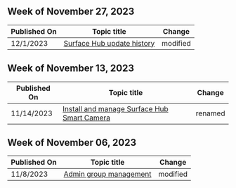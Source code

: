 <!-- This file is generated automatically each week. Changes made to this file will be overwritten.-->



## Week of November 27, 2023


| Published On |Topic title | Change |
|------|------------|--------|
| 12/1/2023 | [Surface Hub update history](/surface-hub/surface-hub-update-history) | modified |


## Week of November 13, 2023


| Published On |Topic title | Change |
|------|------------|--------|
| 11/14/2023 | [Install and manage Surface Hub Smart Camera](/surface-hub/surface-hub-smart-camera) | renamed |


## Week of November 06, 2023


| Published On |Topic title | Change |
|------|------------|--------|
| 11/8/2023 | [Admin group management](/surface-hub/admin-group-management-for-surface-hub) | modified |
